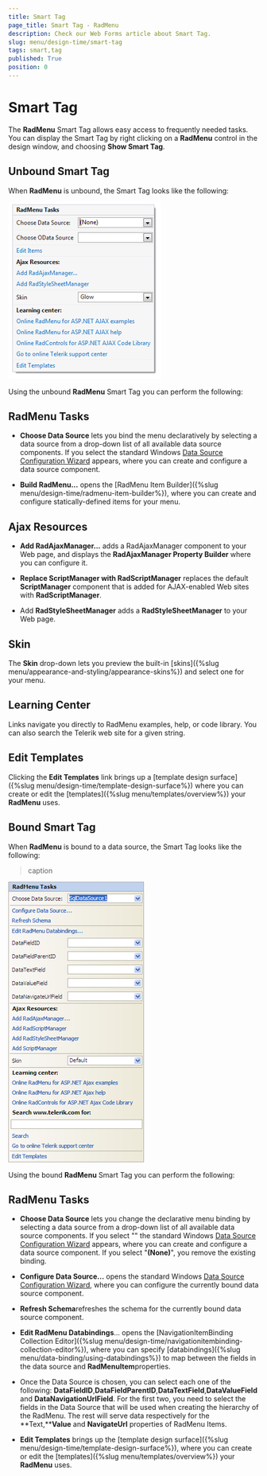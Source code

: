 ```yaml
---
title: Smart Tag
page_title: Smart Tag - RadMenu
description: Check our Web Forms article about Smart Tag.
slug: menu/design-time/smart-tag
tags: smart,tag
published: True
position: 0
---
```


# Smart Tag



The **RadMenu** Smart Tag allows easy access to frequently needed tasks. You can display the Smart Tag by right clicking on a **RadMenu** control in the design window, and choosing **Show Smart Tag**.

## Unbound Smart Tag

When **RadMenu** is unbound, the Smart Tag looks like the following:

![RadMenu Smart Tag](images/menu_smarttagonly.png)

Using the unbound **RadMenu** Smart Tag you can perform the following:

## RadMenu Tasks

* **Choose Data Source** lets you bind the menu declaratively by selecting a data source from a drop-down list of all available data source components. If you select **<New Data Source...>** the standard Windows [Data Source Configuration Wizard](https://msdn2.microsoft.com/en-us/library/ms247282(VS.80).aspx) appears, where you can create and configure a data source component.

* **Build RadMenu...** opens the [RadMenu Item Builder]({%slug menu/design-time/radmenu-item-builder%}), where you can create and configure statically-defined items for your menu.

## Ajax Resources

* **Add RadAjaxManager...** adds a RadAjaxManager component to your Web page, and displays the **RadAjaxManager Property Builder** where you can configure it.

* **Replace ScriptManager with RadScriptManager** replaces the default **ScriptManager** component that is added for AJAX-enabled Web sites with **RadScriptManager**.

* Add **RadStyleSheetManager** adds a **RadStyleSheetManager** to your Web page.

## Skin

The **Skin** drop-down lets you preview the built-in [skins]({%slug menu/appearance-and-styling/appearance-skins%}) and select one for your menu.

## Learning Center

Links navigate you directly to RadMenu examples, help, or code library. You can also search the Telerik web site for a given string.

## Edit Templates

Clicking the **Edit Templates** link brings up a [template design surface]({%slug menu/design-time/template-design-surface%}) where you can create or edit the [templates]({%slug menu/templates/overview%}) your **RadMenu** uses.

## Bound Smart Tag

When **RadMenu** is bound to a data source, the Smart Tag looks like the following:


>caption 

![RadMenu Bound Smart Tag](images/menu_smarttagbound.png)

Using the bound **RadMenu** Smart Tag you can perform the following:

## RadMenu Tasks

* **Choose Data Source** lets you change the declarative menu binding by selecting a data source from a drop-down list of all available data source components. If you select "**<New Data Source...>**" the standard Windows [Data Source Configuration Wizard](https://msdn2.microsoft.com/en-us/library/ms247282(VS.80).aspx) appears, where you can create and configure a data source component. If you select "**(None)**", you remove the existing binding.

* **Configure Data Source...** opens the standard Windows [Data Source Configuration Wizard](https://msdn2.microsoft.com/en-us/library/ms247282(VS.80).aspx), where you can configure the currently bound data source component.

* **Refresh Schema**refreshes the schema for the currently bound data source component.

* **Edit RadMenu Databindings**... opens the [NavigationItemBinding Collection Editor]({%slug menu/design-time/navigationitembinding-collection-editor%}), where you can specify [databindings]({%slug menu/data-binding/using-databindings%}) to map between the fields in the data source and **RadMenuItem**properties.

* Once the Data Source is chosen, you can select each one of the following: **DataFieldID**,**DataFieldParentID**,**DataTextField**,**DataValueField** and **DataNavigationUrlField**. For the first two, you need to select the fields in the Data Source that will be used when creating the hierarchy of the RadMenu. The rest will serve data respectively for the **Text,****Value** and **NavigateUrl** properties of RadMenu Items.

* **Edit Templates** brings up the [template design surface]({%slug menu/design-time/template-design-surface%}), where you can create or edit the [templates]({%slug menu/templates/overview%}) your **RadMenu** uses.
